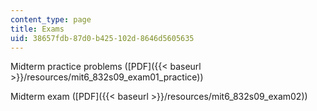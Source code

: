 ```yaml
---
content_type: page
title: Exams
uid: 38657fdb-87d0-b425-102d-8646d5605635
---
```


Midterm practice problems ([PDF]({{< baseurl >}}/resources/mit6_832s09_exam01_practice))

Midterm exam ([PDF]({{< baseurl >}}/resources/mit6_832s09_exam02))